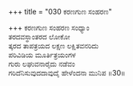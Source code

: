 +++
title = "030 ಕರಣಗುಣ ಸಂಹರಣ"

+++
ಕರಣಗುಣ ಸಂಹರಣ ಸಂಧ್ಯಾಂ   
ತರದವಸ್ಥಾಂತರದ ಲೋಕೋ   
ತ್ಕರದ ತಾಪತ್ರಯದ ಲಕ್ಷಣ ಲಕ್ಷಿತವನರಿದು  
ಪರಿವಿಡಿಯ ಮೂರ್ತಿತ್ರಯಂಗಳ   
ಗುರು ಲಘುವನಾರೈದು ನಡೆವಂ   
ಗರಿದೆನಿಸುವುದದಾವುದೈ ಹೇಳೆಂದನಾ ಮುನಿಪ   ॥30॥
